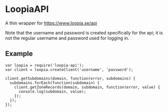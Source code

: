 LoopiaAPI
=========
A thin wrapper for https://www.loopia.se/api

Note that the username and password is created specifically for the api; it is not the regular username and password used for logging in.


Example
-------

    var loopia = require('loopia-api');
    var client = loopia.createClient('username', 'password');

    client.getSubdomains(domain, function(error, subdomains) {
      subdomains.forEach(function(subdomain) {
        client.getZoneRecords(domain, subdomain, function(error, value) {
          console.log(subdomain, value);
        });
      });
    });
